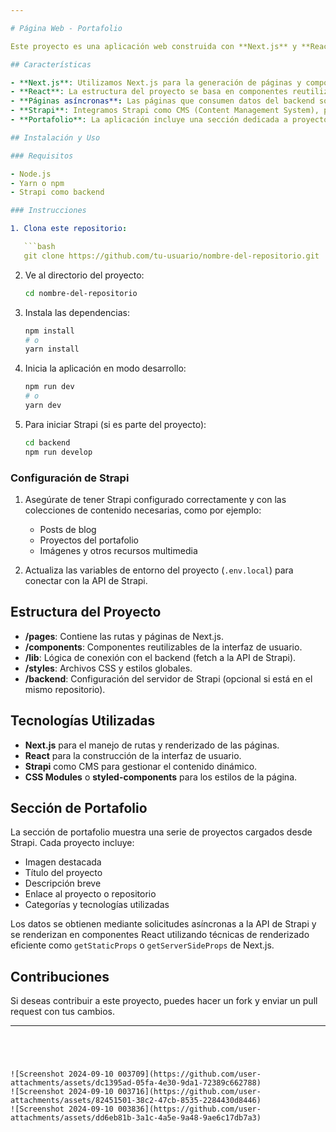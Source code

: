 ```yaml
---

# Página Web - Portafolio

Este proyecto es una aplicación web construida con **Next.js** y **React**, que incluye una sección de portafolio y utiliza **Strapi** como backend para la gestión de contenidos. La aplicación permite la visualización dinámica de datos mediante el uso de **fetch** para obtener información de Strapi de manera asíncrona.

## Características

- **Next.js**: Utilizamos Next.js para la generación de páginas y componentes de React, lo que permite un rendimiento optimizado y una fácil configuración para el renderizado del lado del servidor (SSR).
- **React**: La estructura del proyecto se basa en componentes reutilizables, lo que facilita el desarrollo y mantenimiento de la interfaz de usuario.
- **Páginas asíncronas**: Las páginas que consumen datos del backend son renderizadas de forma asíncrona mediante `fetch`, asegurando una experiencia de usuario fluida y reactiva.
- **Strapi**: Integramos Strapi como CMS (Content Management System), permitiendo la creación, gestión y actualización de los datos que se muestran en la web, como imágenes, títulos y descripciones.
- **Portafolio**: La aplicación incluye una sección dedicada a proyectos del portafolio, donde se muestran trabajos previos, junto con imágenes, descripciones y enlaces a cada proyecto.

## Instalación y Uso

### Requisitos

- Node.js
- Yarn o npm
- Strapi como backend

### Instrucciones

1. Clona este repositorio:

   ```bash
   git clone https://github.com/tu-usuario/nombre-del-repositorio.git
   ```

2. Ve al directorio del proyecto:

   ```bash
   cd nombre-del-repositorio
   ```

3. Instala las dependencias:

   ```bash
   npm install
   # o
   yarn install
   ```

4. Inicia la aplicación en modo desarrollo:

   ```bash
   npm run dev
   # o
   yarn dev
   ```

5. Para iniciar Strapi (si es parte del proyecto):

   ```bash
   cd backend
   npm run develop
   ```

### Configuración de Strapi

1. Asegúrate de tener Strapi configurado correctamente y con las colecciones de contenido necesarias, como por ejemplo:
   - Posts de blog
   - Proyectos del portafolio
   - Imágenes y otros recursos multimedia

2. Actualiza las variables de entorno del proyecto (`.env.local`) para conectar con la API de Strapi.

## Estructura del Proyecto

- **/pages**: Contiene las rutas y páginas de Next.js.
- **/components**: Componentes reutilizables de la interfaz de usuario.
- **/lib**: Lógica de conexión con el backend (fetch a la API de Strapi).
- **/styles**: Archivos CSS y estilos globales.
- **/backend**: Configuración del servidor de Strapi (opcional si está en el mismo repositorio).

## Tecnologías Utilizadas

- **Next.js** para el manejo de rutas y renderizado de las páginas.
- **React** para la construcción de la interfaz de usuario.
- **Strapi** como CMS para gestionar el contenido dinámico.
- **CSS Modules** o **styled-components** para los estilos de la página.

## Sección de Portafolio

La sección de portafolio muestra una serie de proyectos cargados desde Strapi. Cada proyecto incluye:

- Imagen destacada
- Título del proyecto
- Descripción breve
- Enlace al proyecto o repositorio
- Categorías y tecnologías utilizadas

Los datos se obtienen mediante solicitudes asíncronas a la API de Strapi y se renderizan en componentes React utilizando técnicas de renderizado eficiente como `getStaticProps` o `getServerSideProps` de Next.js.

## Contribuciones

Si deseas contribuir a este proyecto, puedes hacer un fork y enviar un pull request con tus cambios.

---
```




![Screenshot 2024-09-10 003709](https://github.com/user-attachments/assets/dc1395ad-05fa-4e30-9da1-72389c662788)
![Screenshot 2024-09-10 003716](https://github.com/user-attachments/assets/82451501-38c2-47cb-8535-2284430d8446)
![Screenshot 2024-09-10 003836](https://github.com/user-attachments/assets/dd6eb81b-3a1c-4a5e-9a48-9ae6c17db7a3)
